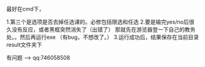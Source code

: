 最好在cmd下，

1.第三个是选项是否去掉任选课的。必修包括限选和任选
2.要是输完yes/no后很久没有反应，或者黑框突然消失了（出错了）
那就先在游览器登一下自己的教务处。。然后再运行exe
（有bug，不想改了。）
3.运行成功后，结果保存在当前目录result文件夹下


有问题 --> qq:746058508
